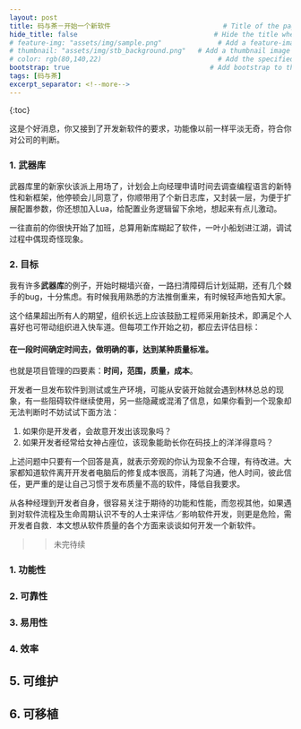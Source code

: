 ```yaml
---
layout: post
title: 码与茶－开始一个新软件                            # Title of the page
hide_title: false                                  # Hide the title when displaying the post, but shown in lists of posts
# feature-img: "assets/img/sample.png"              # Add a feature-image to the post
# thumbnail: "assets/img/stb_background.png"   # Add a thumbnail image on blog view
# color: rgb(80,140,22)                             # Add the specified color as feature image, and change link colors in post
bootstrap: true                                   # Add bootstrap to the page
tags: [码与茶]
excerpt_separator: <!--more-->
---
```


<!--more-->
{:toc}

这是个好消息，你又接到了开发新软件的要求，功能像以前一样平淡无奇，符合你对公司的判断。



### 1. 武器库


武器库里的新家伙该派上用场了，计划会上向经理申请时间去调查编程语言的新特性和新框架，他停顿会儿同意了，你顺带用了个新日志库，又封装一层，为便于扩展配置参数，你还想加入Lua，给配置业务逻辑留下余地，想起来有点儿激动。

一往直前的你很快开始了加班，总算用新库糊起了软件，一叶小船划进江湖，调试过程中偶现奇怪现象。


### 2. 目标


我有许多**武器库**的例子，开始时糊墙兴奋，一路扫清障碍后计划延期，还有几个棘手的bug，十分焦虑。有时候我用熟悉的方法推倒重来，有时候轻声地告知大家。


这个结果超出所有人的期望，组织长远上应该鼓励工程师采用新技术，即满足个人喜好也可带动组织进入快车道。但每项工作开始之初，都应去评估目标：


#### 在一段时间确定时间去，做明确的事，达到某种质量标准。


也就是项目管理的四要素：**时间，范围，质量，成本**。


开发者一旦发布软件到测试或生产环境，可能从安装开始就会遇到林林总总的现象，有一些阻碍软件继续使用，另一些隐藏或混淆了信息，如果你看到一个现象却无法判断时不妨试试下面方法：

1. 如果你是开发者，会故意开发出该现象吗？
1. 如果开发者经常给女神占座位，该现象能助长你在码技上的洋洋得意吗？

上述问题中只要有一个回答是真，就表示旁观的你认为现象不合理，有待改进。大家都知道软件离开开发者电脑后的修复成本很高，消耗了沟通，他人时间，彼此信任，更严重的是让自己习惯于发布质量不高的软件，降低自我要求。

从各种经理到开发者自身，很容易关注于期待的功能和性能，而忽视其他，如果遇到对软件流程及生命周期认识不专的人士来评估／影响软件开发，则更是危险，需开发者自救．本文想从软件质量的各个方面来谈谈如何开发一个新软件。

>>未完待续



### 1. 功能性

### 2. 可靠性

### 3. 易用性

### 4. 效率

## 5. 可维护

## 6. 可移植